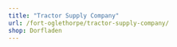 ```yaml
---
title: "Tractor Supply Company"
url: /fort-oglethorpe/tractor-supply-company/
shop: Dorfladen
---
```

